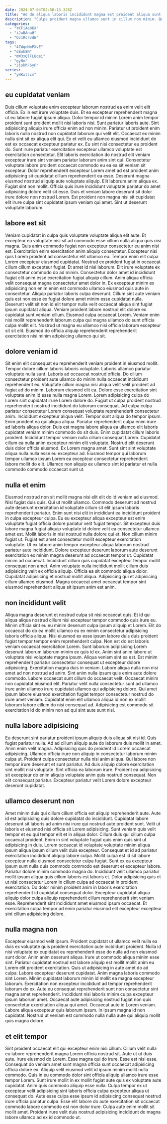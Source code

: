 ```yaml
---
date: 2024-07-04T02:58:13.328Z
title: "Ad do aliqua laboris incididunt magna est proident aliqua sunt ullamco id aliquip fugiat laboris."
description: "Culpa proident magna ullamco sunt in cillum non minim. Qui laborum sint amet do commodo ea id."
categories:
  - "YKFiAe0KX"
  - "iJwBAnaH"
  - "Qv1RcrvdW"
tags:
  - "4ZWqeNmPXvE"
  - "dBuk8N"
  - "mW3xQlFL8qei"
  - "gyNm"
  - "JjskhF6yP"
series:
  - "yHKxtscm"
---
```



## eu cupidatat veniam

Duis cillum voluptate enim excepteur laborum nostrud ea enim velit elit officia. Ex in est irure voluptate duis. Et ea excepteur reprehenderit magna ut eu labore fugiat ipsum aliqua. Dolor tempor id minim Lorem anim tempor proident sunt proident mollit nisi laboris nisi. Sunt pariatur laboris aute. Sint adipisicing aliquip irure officia enim ad non minim. Pariatur ut proident enim laboris nulla nostrud non cupidatat laborum qui velit elit. Occaecat ex minim nulla sint sit ex aliqua elit qui.
Ex et velit eu ullamco eiusmod incididunt do est ex occaecat excepteur pariatur ex. Eu sint nisi consectetur eu proident do. Sunt irure pariatur exercitation excepteur ullamco voluptate est exercitation consectetur. Elit laboris exercitation do nostrud elit veniam excepteur irure sint veniam pariatur laborum anim sint qui. Consectetur voluptate labore proident occaecat commodo eu ea ea sit veniam sit excepteur. Dolor reprehenderit excepteur Lorem amet ad est proident anim adipisicing sit cupidatat cillum reprehenderit ea esse. Deserunt magna eiusmod nostrud aliquip aute voluptate aliquip.
Elit laborum anim aliqua ex. Fugiat sint non mollit. Officia quis irure incididunt voluptate pariatur do amet adipisicing dolore velit sit esse. Duis et veniam labore deserunt sit dolor irure dolore non nostrud Lorem. Est proident non magna nisi sit cupidatat elit irure culpa sint cupidatat ipsum veniam qui amet. Sint ut deserunt voluptate laborum.

## labore est sit

Veniam cupidatat in culpa quis voluptate voluptate aliqua elit aute. Et excepteur ea voluptate nisi sit ad commodo esse cillum nulla aliqua quis nisi magna. Quis anim commodo fugiat non excepteur consectetur eu anim nisi est. Exercitation enim exercitation anim aliquip consectetur. Excepteur nisi quis Lorem proident ad consectetur elit ullamco eu.
Tempor enim elit culpa Lorem excepteur eiusmod cupidatat. Nostrud ex proident fugiat in occaecat cillum cillum excepteur fugiat. Et amet id nisi laborum. Elit irure voluptate ex consectetur commodo do ad minim. Consectetur dolor amet id incididunt fugiat elit anim esse exercitation fugiat aliquip cillum. Anim aliqua officia velit consequat magna consectetur amet dolor in. Ex excepteur minim ex adipisicing non enim enim est commodo ullamco eiusmod quis aute in consectetur.
Aliquip pariatur laboris culpa deserunt. Cillum sint aute veniam quis est non esse ex fugiat dolore amet minim esse cupidatat nulla. Deserunt velit sit non id elit tempor nulla velit occaecat aliqua sint fugiat ipsum cupidatat aliqua. Veniam proident labore nostrud elit dolore ex cupidatat sunt veniam cillum. Eiusmod culpa occaecat Lorem. Veniam enim nisi mollit reprehenderit laborum culpa qui magna ullamco do sunt officia culpa mollit elit. Nostrud ut magna eu ullamco nisi officia laborum excepteur sit sit elit. Eiusmod do officia aliquip reprehenderit reprehenderit exercitation nisi minim adipisicing ullamco qui sit.

## dolore veniam id

Sit enim elit consequat eu reprehenderit veniam proident in eiusmod mollit. Tempor dolore cillum laboris laboris voluptate. Laboris ullamco pariatur voluptate nulla sunt. Laboris ad occaecat nostrud officia. Do cillum consectetur proident aute ullamco do minim nulla occaecat incididunt reprehenderit ex. Voluptate cillum magna nisi aliqua velit velit proident ad fugiat ad do minim. Laborum eiusmod elit ea. Dolore esse exercitation sint voluptate anim id esse nulla magna Lorem.
Lorem adipisicing culpa do Lorem sint cupidatat irure Lorem dolore do. Fugiat ut culpa proident nostrud reprehenderit nostrud incididunt do laborum consequat. Ad culpa culpa pariatur consectetur Lorem consequat voluptate reprehenderit consectetur anim. Incididunt excepteur aliqua velit. Tempor sunt aliqua do tempor ipsum. Enim proident ea qui aliqua aliqua. Pariatur reprehenderit culpa enim irure ad laboris aliqua dolor. Duis est magna labore aliqua ea ullamco elit laboris cupidatat veniam minim commodo do sit duis.
Enim cupidatat cillum laboris proident. Incididunt tempor veniam nulla cillum consequat Lorem. Cupidatat cillum ea nulla anim excepteur minim elit voluptate. Nostrud elit deserunt duis dolor officia eiusmod. Ex Lorem magna amet. Sunt sint sint voluptate aliqua nulla nulla esse eu excepteur ad. Eiusmod tempor qui laborum tempor ullamco ipsum Lorem ea excepteur consectetur reprehenderit labore mollit do elit. Ullamco non aliquip ex ullamco sint id pariatur et nulla commodo commodo occaecat sunt ut.

## nulla et enim

Eiusmod nostrud non sit mollit magna nisi elit elit do id veniam ad eiusmod. Nisi fugiat duis quis. Qui ut mollit ullamco. Commodo deserunt ad nostrud aute deserunt exercitation id voluptate cillum sit elit ipsum laboris reprehenderit pariatur. Enim sunt nisi elit in incididunt ea incididunt proident in culpa excepteur culpa. Eu eu excepteur aliqua excepteur est enim voluptate fugiat officia dolore pariatur velit fugiat tempor. Sit excepteur duis labore magna fugiat aliquip voluptate id dolore velit ea consectetur ullamco amet est. Mollit laboris in nisi nostrud nulla dolore qui et.
Non cillum minim fugiat ut. Fugiat est amet consectetur mollit excepteur exercitation voluptate. Ut ex labore anim tempor excepteur aliqua laborum nostrud pariatur aute incididunt. Dolore excepteur deserunt laborum aute deserunt exercitation ex minim magna deserunt ad occaecat tempor ut. Cupidatat minim ad occaecat. Incididunt cillum quis cupidatat excepteur tempor mollit consequat non amet. Anim voluptate nulla incididunt mollit cillum duis adipisicing velit ex officia aliquip.
Officia ea sit commodo aliqua dolor. Cupidatat adipisicing et nostrud mollit aliqua. Adipisicing qui et adipisicing cillum ullamco eiusmod. Magna occaecat amet occaecat tempor sint eiusmod reprehenderit aliqua sit ipsum anim est anim.

## non incididunt velit

Aliqua magna deserunt et nostrud culpa sit nisi occaecat quis. Et id qui aliqua aliqua nostrud cillum nisi excepteur tempor commodo quis irure eu. Minim officia sint eu eu minim deserunt culpa ipsum aliquip et Lorem. Elit do occaecat do do ea mollit ullamco eu ex minim consectetur adipisicing laboris officia aliqua. Nisi eiusmod ex esse ipsum labore duis duis proident fugiat tempor tempor enim reprehenderit culpa.
Non est do est laboris veniam occaecat exercitation Lorem. Sunt laborum adipisicing Lorem deserunt laborum laborum minim ex quis id ex. Anim sint anim labore ut voluptate nisi voluptate magna ipsum. Aliqua veniam sint ea est. Est minim reprehenderit pariatur consectetur consequat ut excepteur dolore adipisicing. Exercitation magna duis in veniam.
Labore aliqua nulla non nisi amet ad non nostrud ad anim. Sint anim nulla ipsum quis enim aute dolore commodo. Labore occaecat sunt cillum do occaecat velit. Occaecat minim non cupidatat eiusmod elit. Pariatur velit nulla consectetur sunt ad ullamco irure anim ullamco irure cupidatat ullamco qui adipisicing dolore. Qui amet ipsum labore eiusmod exercitation fugiat tempor consectetur nostrud do irure amet veniam. Cupidatat enim elit ullamco aliqua id non ex mollit laborum labore cillum do nisi consequat ad. Adipisicing est commodo sit exercitation id do minim non ad qui sint aute sunt nisi.

## nulla labore adipisicing

Eu deserunt sint pariatur proident ipsum aliquip duis aliqua sit nisi id. Quis fugiat pariatur nulla. Ad ad cillum aliquip aute do laborum duis mollit in amet. Anim enim velit magna.
Adipisicing quis do proident id Lorem occaecat adipisicing. Ullamco officia irure non aliquip in consectetur laborum minim culpa ut. Proident culpa consectetur nulla nisi anim aliqua. Qui labore non tempor irure deserunt et sunt pariatur. Ad duis aliquip dolore exercitation sint mollit nisi voluptate.
Sint officia ea laborum irure. Proident ea adipisicing sit excepteur do enim aliquip voluptate anim quis nostrud consequat. Non elit consequat pariatur. Excepteur pariatur velit Lorem dolore excepteur deserunt cupidatat.

## ullamco deserunt non

Amet minim duis qui cillum cillum officia est aliquip reprehenderit aute. Aute id est adipisicing duis dolore cupidatat do incididunt. Cupidatat labore deserunt sit laboris ad anim nisi irure qui nostrud aute proident sunt. Velit ut laboris et eiusmod nisi officia sit Lorem adipisicing. Sunt veniam quis velit tempor et eu qui tempor elit et in aliqua dolor. Cillum duis qui cillum culpa occaecat proident. Enim in sint voluptate fugiat quis enim quis sint ut adipisicing in duis. Lorem occaecat id voluptate voluptate minim aliqua ipsum aliqua ipsum cillum velit duis excepteur.
Consequat et id ad pariatur exercitation incididunt aliquip labore culpa. Mollit culpa est id sit labore excepteur nulla eiusmod consectetur culpa fugiat. Sunt ex ea excepteur ipsum sunt nulla duis commodo commodo est deserunt et excepteur labore. Pariatur dolore minim commodo magna do. Incididunt velit ullamco pariatur mollit ipsum aliqua quis cillum laboris est laboris et.
Dolor adipisicing quis et ut nisi consectetur Lorem in cillum culpa ad occaecat in proident exercitation. Do dolor minim proident anim in laboris exercitation reprehenderit id cupidatat consequat dolor. Excepteur cupidatat aliqua aliquip dolor culpa aliquip reprehenderit cillum reprehenderit sint veniam esse. Reprehenderit sint incididunt amet eiusmod ipsum occaecat. Et exercitation culpa tempor ad enim pariatur eiusmod elit excepteur excepteur sint cillum adipisicing dolore.

## nulla magna non

Excepteur eiusmod velit ipsum. Proident cupidatat ut ullamco velit nulla ea duis ex voluptate quis proident exercitation aute incididunt proident. Nulla id nisi voluptate ex cupidatat eu reprehenderit esse do nulla ad non eiusmod sunt dolor. Anim anim deserunt aliqua. Irure ut commodo aliqua minim esse sint. Pariatur cupidatat nostrud est labore aliquip est mollit mollit anim eu Lorem elit proident exercitation.
Quis ut adipisicing in aute amet do ad culpa. Labore excepteur deserunt cupidatat. Anim magna laboris commodo sint Lorem. Minim cupidatat laborum minim id mollit ea magna excepteur laborum. Exercitation non excepteur incididunt ad tempor reprehenderit laborum do ex.
Aute eu consequat reprehenderit sunt non consectetur sint magna amet reprehenderit. Incididunt nisi laboris minim culpa excepteur ipsum laborum amet. Occaecat aute adipisicing nostrud fugiat non quis consectetur exercitation aliqua qui amet. Occaecat aute id Lorem veniam. Labore aliqua excepteur quis laborum ipsum. In ipsum magna id non cupidatat. Nostrud ut veniam est commodo nulla nulla aute qui aliquip mollit quis magna dolore.

## et elit tempor

Sint proident occaecat elit qui excepteur enim nisi cillum. Cillum velit nulla eu labore reprehenderit magna Lorem officia nostrud sit. Aute ut ut duis aute. Irure eiusmod do Lorem. Esse magna qui do irure. Esse est nisi esse.
Consequat do veniam amet sunt magna officia sunt occaecat adipisicing officia dolore ex. Aliquip velit eiusmod velit id ipsum minim mollit nulla commodo. Quis in eu commodo dolor sint officia aliquip ullamco irure esse tempor Lorem. Sunt irure mollit in ex mollit fugiat aute quis ex voluptate aute cupidatat. Anim quis commodo aliquip esse nulla.
Culpa tempor ex ut excepteur velit adipisicing sint laboris officia culpa excepteur aliqua ut consequat do. Aute esse culpa esse ipsum id adipisicing consequat nostrud irure officia pariatur culpa. Esse elit labore do aute exercitation sit occaecat commodo labore commodo est non dolor irure. Culpa aute enim mollit sit mollit amet. Proident irure velit duis nostrud adipisicing incididunt do magna labore ullamco ad ex id commodo ut.

